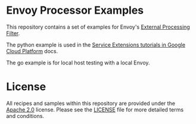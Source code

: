 # Envoy Processor Examples

This repository contains a set of examples for Envoy's 
[External Processing Filter](https://www.envoyproxy.io/docs/envoy/latest/configuration/http/http_filters/ext_proc_filter).

The python example is used in the [Service Extensions tutorials in Google Cloud Platform](https://cloud.google.com/service-extensions/docs/configure-callout) docs.

The go example is for local host testing with a local Envoy.

# License

All recipes and samples within this repository are provided under the
[Apache 2.0](https://www.apache.org/licenses/LICENSE-2.0) license. Please see
the [LICENSE](/LICENSE) file for more detailed terms and conditions.
